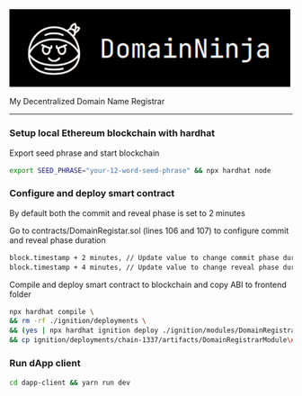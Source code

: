 <img src="logo.png" alt="Domain Ninja Logo" width="500"/>

My Decentralized Domain Name Registrar

---

### Setup local Ethereum blockchain with hardhat
Export seed phrase and start blockchain
```zsh
export SEED_PHRASE="your-12-word-seed-phrase" && npx hardhat node
```
### Configure and deploy smart contract
By default both the commit and reveal phase is set to 2 minutes

Go to contracts/DomainRegistar.sol (lines 106 and 107) to configure commit and reveal phase duration
```zsh
block.timestamp + 2 minutes, // Update value to change commit phase duration
block.timestamp + 4 minutes, // Update value to change reveal phase duration
```
Compile and deploy smart contract to blockchain and copy ABI to frontend folder
```zsh
npx hardhat compile \
&& rm -rf ./ignition/deployments \
&& (yes | npx hardhat ignition deploy ./ignition/modules/DomainRegistrar.ts --network localhost) \
&& cp ignition/deployments/chain-1337/artifacts/DomainRegistrarModule\#DomainRegistrar.json dapp-client/src/abi/DomainRegistrar.json
```
### Run dApp client
```zsh
cd dapp-client && yarn run dev
```
